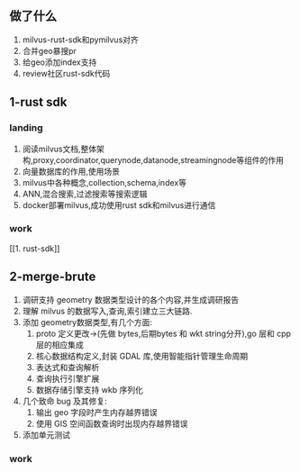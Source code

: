 ## 做了什么

1. milvus-rust-sdk和pymilvus对齐
2. 合并geo暴搜pr
3. 给geo添加index支持
4. review社区rust-sdk代码

## 1-rust sdk

### landing

1. 阅读milvus文档,整体架构,proxy,coordinator,querynode,datanode,streamingnode等组件的作用
2. 向量数据库的作用,使用场景
3. milvus中各种概念,collection,schema,index等
4. ANN,混合搜索,过滤搜索等搜索逻辑
5. docker部署milvus,成功使用rust sdk和milvus进行通信

### work

[[1. rust-sdk]]

## 2-merge-brute

1. 调研支持 geometry 数据类型设计的各个内容,并生成调研报告
2. 理解 milvus 的数据写入,查询,索引建立三大链路.
3. 添加 geometry数据类型,有几个方面:
	1. proto 定义更改->(先做 bytes,后期bytes 和 wkt string分开),go 层和 cpp 层的相应集成
	2. 核心数据结构定义,封装 GDAL 库,使用智能指针管理生命周期
	3. 表达式和查询解析
	4. 查询执行引擎扩展
	5. 数据存储引擎支持 wkb 序列化
4. 几个致命 bug 及其修复:
	1. 输出 geo 字段时产生内存越界错误
	2. 使用 GIS 空间函数查询时出现内存越界错误
5. 添加单元测试

### work

